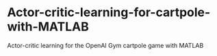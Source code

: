 # Actor-critic-learning-for-cartpole-with-MATLAB
Actor-critic learning for the OpenAI Gym cartpole game with MATLAB
